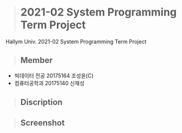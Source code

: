 ># 2021-02 System Programming Term Project
Hallym Univ. 2021-02 System Programming Term Project

>## Member
+ 빅데이터 전공 20175164 조성윤(C)
+ 컴퓨터공학과 20175140 신재성

>## Discription

>## Screenshot
